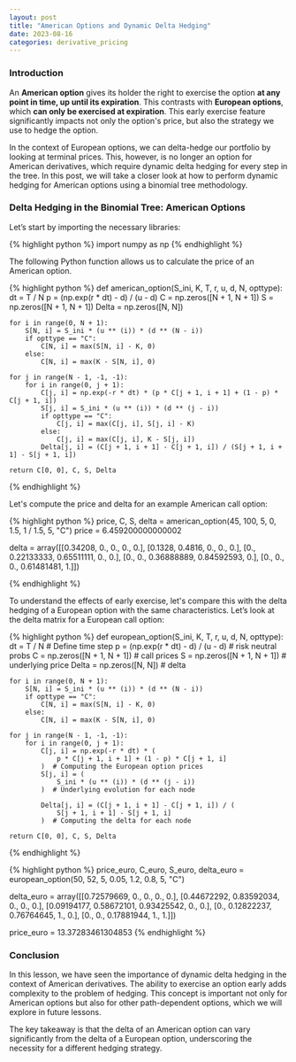 ```yaml
---
layout: post
title: "American Options and Dynamic Delta Hedging"
date: 2023-08-16
categories: derivative_pricing
---
```


### Introduction
An **American option** gives its holder the right to exercise the option **at any point in time, up until its expiration**. This contrasts with **European options**, which **can only be exercised at expiration**. This early exercise feature significantly impacts not only the option's price, but also the strategy we use to hedge the option.

In the context of European options, we can delta-hedge our portfolio by looking at terminal prices. This, however, is no longer an option for American derivatives, which require dynamic delta hedging for every step in the tree. In this post, we will take a closer look at how to perform dynamic hedging for American options using a binomial tree methodology.

### Delta Hedging in the Binomial Tree: American Options

Let’s start by importing the necessary libraries:


{% highlight python %}
import numpy as np
{% endhighlight %}

The following Python function allows us to calculate the price of an American option.

{% highlight python %}
def american_option(S_ini, K, T, r, u, d, N, opttype):
    dt = T / N
    p = (np.exp(r * dt) - d) / (u - d)
    C = np.zeros([N + 1, N + 1])
    S = np.zeros([N + 1, N + 1])
    Delta = np.zeros([N, N])
    
    for i in range(0, N + 1):
        S[N, i] = S_ini * (u ** (i)) * (d ** (N - i))
        if opttype == "C":
            C[N, i] = max(S[N, i] - K, 0)
        else:
            C[N, i] = max(K - S[N, i], 0)

    for j in range(N - 1, -1, -1):
        for i in range(0, j + 1):
            C[j, i] = np.exp(-r * dt) * (p * C[j + 1, i + 1] + (1 - p) * C[j + 1, i])
            S[j, i] = S_ini * (u ** (i)) * (d ** (j - i))
            if opttype == "C":
                C[j, i] = max(C[j, i], S[j, i] - K)
            else:
                C[j, i] = max(C[j, i], K - S[j, i])
            Delta[j, i] = (C[j + 1, i + 1] - C[j + 1, i]) / (S[j + 1, i + 1] - S[j + 1, i])
    
    return C[0, 0], C, S, Delta
{% endhighlight %}

Let's compute the price and delta for an example American call option:

{% highlight python %}
price, C, S, delta = american_option(45, 100, 5, 0, 1.5, 1 / 1.5, 5, "C")
price = 6.459200000000002

delta = 
array([[0.34208, 0., 0., 0., 0.],
       [0.1328, 0.4816, 0., 0., 0.],
       [0., 0.22133333, 0.65511111, 0., 0.],
       [0., 0., 0.36888889, 0.84592593, 0.],
       [0., 0., 0., 0.61481481, 1.]])

{% endhighlight %}

To understand the effects of early exercise, let's compare this with the delta hedging of a European option with the same characteristics. Let’s look at the delta matrix for a European call option:


{% highlight python %}
def european_option(S_ini, K, T, r, u, d, N, opttype):
    dt = T / N  # Define time step
    p = (np.exp(r * dt) - d) / (u - d)  # risk neutral probs
    C = np.zeros([N + 1, N + 1])  # call prices
    S = np.zeros([N + 1, N + 1])  # underlying price
    Delta = np.zeros([N, N])  # delta

    for i in range(0, N + 1):
        S[N, i] = S_ini * (u ** (i)) * (d ** (N - i))
        if opttype == "C":
            C[N, i] = max(S[N, i] - K, 0)
        else:
            C[N, i] = max(K - S[N, i], 0)

    for j in range(N - 1, -1, -1):
        for i in range(0, j + 1):
            C[j, i] = np.exp(-r * dt) * (
                p * C[j + 1, i + 1] + (1 - p) * C[j + 1, i]
            )  # Computing the European option prices
            S[j, i] = (
                S_ini * (u ** (i)) * (d ** (j - i))
            )  # Underlying evolution for each node

            Delta[j, i] = (C[j + 1, i + 1] - C[j + 1, i]) / (
                S[j + 1, i + 1] - S[j + 1, i]
            )  # Computing the delta for each node

    return C[0, 0], C, S, Delta
{% endhighlight %}  

{% highlight python %}
price_euro, C_euro, S_euro, delta_euro = european_option(50, 52, 5, 0.05, 1.2, 0.8, 5, "C")

delta_euro = 
array([[0.72579669, 0., 0., 0., 0.],
       [0.44672292, 0.83592034, 0., 0., 0.],
       [0.09194177, 0.58672101, 0.93425542, 0., 0.],
       [0., 0.12822237, 0.76764645, 1., 0.],
       [0., 0., 0.17881944, 1., 1.]])

price_euro = 13.37283461304853
{% endhighlight %}


### Conclusion

In this lesson, we have seen the importance of dynamic delta hedging in the context of American derivatives. 
The ability to exercise an option early adds complexity to the problem of hedging. This concept is important not only for American options but also for other path-dependent options, which we will explore in future lessons. 

The key takeaway is that the delta of an American option can vary significantly from the delta of a European option, underscoring the necessity for a different hedging strategy.